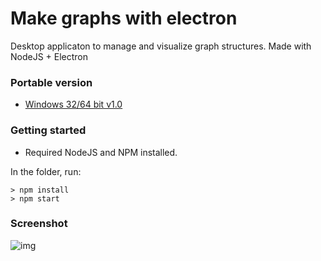 # Make graphs with electron
Desktop applicaton to manage and visualize graph structures. Made with NodeJS + Electron

### Portable version
* [Windows 32/64 bit v1.0](https://github.com/Guilherme8482/GraphMaker/raw/master/dist/graphmaker%1.0.0.exe)

### Getting started
* Required NodeJS and NPM installed. 

In the folder, run:
```
> npm install
> npm start
```

### Screenshot
![img](https://user-images.githubusercontent.com/11547397/39976303-76cebaba-5709-11e8-8819-1b5398b4606a.PNG)
